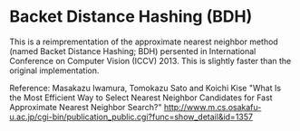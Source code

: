 # Backet Distance Hashing (BDH)
This is a reimprementation of the approximate nearest neighbor method (named Backet Distance Hashing; BDH) persented in International Conference on Computer Vision (ICCV) 2013. This is slightly faster than the original implementation.

Reference:
Masakazu Iwamura, Tomokazu Sato and Koichi Kise
"What Is the Most Efficient Way to Select Nearest Neighbor Candidates for Fast Approximate Nearest Neighbor Search?"
http://www.m.cs.osakafu-u.ac.jp/cgi-bin/publication_public.cgi?func=show_detail&id=1357
